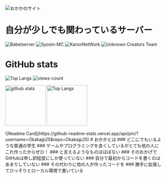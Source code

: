 ![おかかのサイト](https://okakaservice.com)
# 自分が少しでも関わっているサーバー
![Babelserver](https://github.com/BabelServer)
![Syosin-MC](https://github.com/kaito02020424)
![KaronNetWork](https://github.com/karonyt)
![Unknown Creators Team](https://github.com/Unknown-Creators-Team)

# GitHub stats
![Top Langs](https://github-readme-stats.vercel.app/api/top-langs/?username=Okakajp25&layout=compact)
![views-count](https://komarev.com/ghpvc/?username=Okakajp25&style=for-the-badge)
<p align="left"> 
  <img alt="github stats" height="130px" src="https://github-readme-stats.vercel.app/api?username=Okakajp25&theme=slateorange&show_icons=ture&count_private=true" />
  <img alt="Top Langs" height="130px" src="https://github-readme-stats.vercel.app/api/top-langs/?username=Okakajp25&theme=slateorange&show_icons=ture" />
</p>
![Readme Card](https://github-readme-stats.vercel.app/api/pin/?username=Okakajp25&repo=Okakajp25)
# おかかとは
### どこにでもいるような普通の学生
### ゲームやプログラミングを良くしているがとても他の人にこれ作ったからぜひ！
### と言えるようなものはほぼない
### そのおかげでGitHubは申し訳程度にしか使っていない
### 自分で最初からコードを書くのはあまりしていない
### その代わりに他の人が作ったコードを
### 勝手に拡張してひっそりとローカル環境で書いている